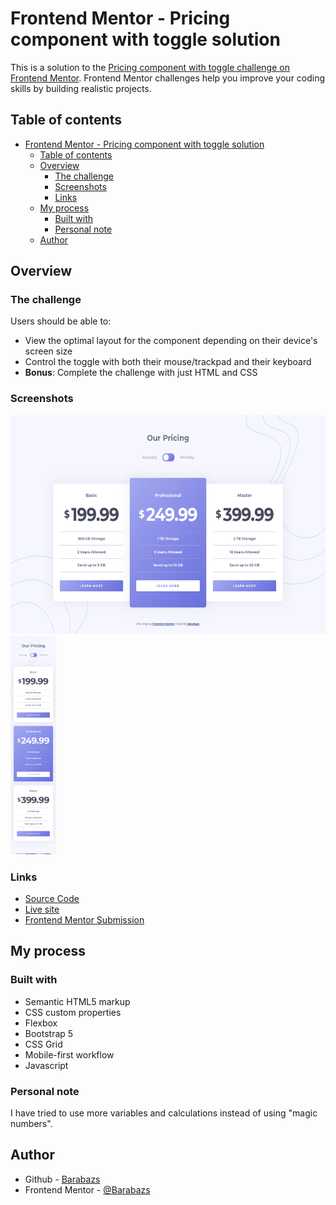 # Frontend Mentor - Pricing component with toggle solution

This is a solution to the [Pricing component with toggle challenge on Frontend Mentor](https://www.frontendmentor.io/challenges/pricing-component-with-toggle-8vPwRMIC). Frontend Mentor challenges help you improve your coding skills by building realistic projects. 

## Table of contents

- [Frontend Mentor - Pricing component with toggle solution](#frontend-mentor---pricing-component-with-toggle-solution)
  - [Table of contents](#table-of-contents)
  - [Overview](#overview)
    - [The challenge](#the-challenge)
    - [Screenshots](#screenshots)
    - [Links](#links)
  - [My process](#my-process)
    - [Built with](#built-with)
    - [Personal note](#personal-note)
  - [Author](#author)

## Overview

### The challenge

Users should be able to:

- View the optimal layout for the component depending on their device's screen size
- Control the toggle with both their mouse/trackpad and their keyboard
- **Bonus**: Complete the challenge with just HTML and CSS

### Screenshots
<img src="screenshots/desktop.png" height="350"> <img src="screenshots/mobile.png" height="350">

### Links
- [Source Code](https://github.com/Barabazs/frontendmentor/tree/main/pricing-component-with-toggle)
- [Live site](https://barabazs.github.io/frontendmentor/pricing-component-with-toggle/)
- [Frontend Mentor Submission](https://www.frontendmentor.io/solutions/a-bit-of-bootstrap5-but-mostly-vanilla-css-6i5Spvm8N)

## My process

### Built with

- Semantic HTML5 markup
- CSS custom properties
- Flexbox
- Bootstrap 5
- CSS Grid
- Mobile-first workflow
- Javascript

### Personal note
I have tried to use more variables and calculations instead of using "magic numbers".

## Author

- Github - [Barabazs](https://github.com/Barabazs)
- Frontend Mentor - [@Barabazs](https://www.frontendmentor.io/profile/Barabazs)
